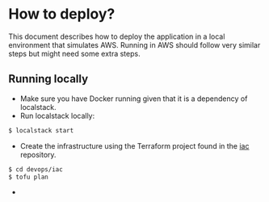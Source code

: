 # How to deploy?

This document describes how to deploy the application in a local environment that simulates AWS. Running in AWS should follow very similar steps but might need some extra steps.

## Running locally
- Make sure you have Docker running given that it is a dependency of localstack.
- Run localstack locally:
```bash
$ localstack start
```
- Create the infrastructure using the Terraform project found in the [iac](../iac) repository.
```bash
$ cd devops/iac
$ tofu plan 
```
- 